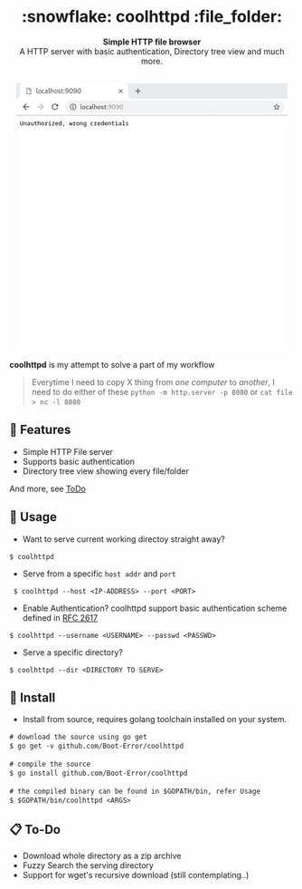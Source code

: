 <h1 align="center">:snowflake: coolhttpd :file_folder:</h1>
<div align="center">
  
</div>
<div align="center">
  <strong>Simple HTTP file browser</strong>
</div>
<div align="center">
  A HTTP server with basic authentication, Directory tree view and much more.
</div>
<br/>

<p align="center">
  <img src="coolhttpddemo.gif" alt="demo"></img>
</p>

**coolhttpd** is my attempt to solve a part of my workflow

>Everytime I need to copy X thing from *one computer* to *another*, I need to do either of these
> `python -m http.server -p 8080` or `cat file > nc -l 8080`

## :art: Features

+ Simple HTTP File server
+ Supports basic authentication
+ Directory tree view showing every file/folder

And more, see [ToDo]("#todo")

## :hammer: Usage

+ Want to serve current working directoy straight away?
```
$ coolhttpd
```
+ Serve from a specific `host addr` and `port`
```
 $ coolhttpd --host <IP-ADDRESS> --port <PORT>
```
+ Enable Authentication? coolhttpd support basic authentication scheme defined in [RFC 2617](https://tools.ietf.org/html/rfc2617)
```
$ coolhttpd --username <USERNAME> --passwd <PASSWD>
```
+ Serve a specific directory?
```
$ coolhttpd --dir <DIRECTORY TO SERVE>
```

## :floppy_disk: Install

+ Install from source, requires golang toolchain installed on your system.
```
# download the source using go get
$ go get -v github.com/Boot-Error/coolhttpd

# compile the source
$ go install github.com/Boot-Error/coolhttpd

# the compiled binary can be found in $GOPATH/bin, refer Usage
$ $GOPATH/bin/coolhttpd <ARGS>
```

## :clipboard: To-Do

+ Download whole directory as a zip archive
+ Fuzzy Search the serving directory
+ Support for wget's recursive download (still contemplating..)
